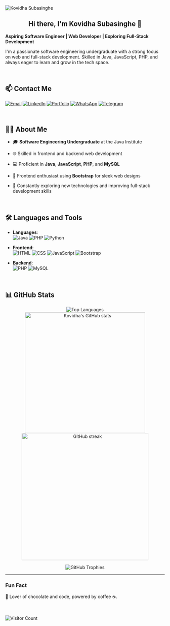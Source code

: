 <img src="https://media.licdn.com/dms/image/v2/D5616AQHBy0LzpvZwow/profile-displaybackgroundimage-shrink_350_1400/profile-displaybackgroundimage-shrink_350_1400/0/1727427001320?e=1733356800&v=beta&t=bD7fVb8FoMElP8ip63VvZ-SGc4gQ8m1j59cM0K6NaeY" alt="Kovidha Subasinghe" />

<h2 align="center">Hi there, I'm Kovidha Subasinghe 👋</h2>

**Aspiring Software Engineer | Web Developer | Exploring Full-Stack Development**

I'm a passionate software engineering undergraduate with a strong focus on web and full-stack development. Skilled in Java, JavaScript, PHP, and always eager to learn and grow in the tech space.

&nbsp;


## 📫 Contact Me
<!--
- 📧 **Email**:[kovidhasubasinghe@gmail.com](mailto:kovidhasubasinghe@gmail.com)
- 💼 **LinkedIn:** [Kovidha Subasinghe](https://www.linkedin.com/in/kovidha-subasinghe)
- 🌍 **Portfolio:** [View My Portfolio](https://roguechocoholic-test-portfolio.vercel.app)
- 💬 **Telegram:** [Kovidha Subasinghe](https://t.me/RogueChocoholic)
- 📱 **Whatsapp** [Kovidha Subasinghe](https://wa.me/message/UKXKP62H4BLDJ1)
-->
[![Email](https://img.shields.io/badge/Email-D14836?style=for-the-badge&logo=gmail&logoColor=white)](mailto:kovidhasubasinghe@gmail.com)
[![LinkedIn](https://img.shields.io/badge/LinkedIn-0077B5?style=for-the-badge&logo=linkedin&logoColor=white)](https://www.linkedin.com/in/kovidha-subasinghe)
[![Portfolio](https://img.shields.io/badge/Portfolio-000000?style=for-the-badge&logo=appveyor&logoColor=white)](https://roguechocoholic-test-portfolio.vercel.app)
[![WhatsApp](https://img.shields.io/badge/WhatsApp-25D366?style=for-the-badge&logo=whatsapp&logoColor=white)](https://wa.me/message/UKXKP62H4BLDJ1)
[![Telegram](https://img.shields.io/badge/Telegram-2CA5E0?style=for-the-badge&logo=telegram&logoColor=white)](https://t.me/RogueChocoholic)


  &nbsp;

## 🧑‍💻 About Me

- 🎓 **Software Engineering Undergraduate** at the Java Institute
- 🌐 Skilled in frontend and backend web development
- 💻 Proficient in **Java**, **JavaScript**, **PHP**, and **MySQL**
- 🎨 Frontend enthusiast using **Bootstrap** for sleek web designs
- 🚀 Constantly exploring new technologies and improving full-stack development skills

  &nbsp;

## 🛠️ Languages and Tools

- **Languages**:  
  ![Java](https://img.shields.io/badge/Java-ED8B00?style=for-the-badge&logo=java&logoColor=white)
  ![PHP](https://img.shields.io/badge/PHP-777BB4?style=for-the-badge&logo=php&logoColor=white)
  ![Python](https://img.shields.io/badge/Python-3776AB?style=for-the-badge&logo=python&logoColor=white)

- **Frontend**:  
  ![HTML](https://img.shields.io/badge/HTML5-E34F26?style=for-the-badge&logo=html5&logoColor=white)
  ![CSS](https://img.shields.io/badge/CSS3-1572B6?style=for-the-badge&logo=css3&logoColor=white)
  ![JavaScript](https://img.shields.io/badge/JavaScript-F7DF1E?style=for-the-badge&logo=javascript&logoColor=black)
  ![Bootstrap](https://img.shields.io/badge/Bootstrap-563D7C?style=for-the-badge&logo=bootstrap&logoColor=white)

- **Backend**:  
  ![PHP](https://img.shields.io/badge/PHP-777BB4?style=for-the-badge&logo=php&logoColor=white)
  ![MySQL](https://img.shields.io/badge/MySQL-4479A1?style=for-the-badge&logo=mysql&logoColor=white)

  &nbsp;

## 📊 GitHub Stats

<p align="center">  
  <img src="https://github-readme-stats.vercel.app/api/top-langs/?username=RogueChocoholic&theme=nord&layout=compact" alt="Top Languages" />  <br>
  <img src="https://github-readme-stats.vercel.app/api?username=RogueChocoholic&show_icons=true&theme=nord" alt="Kovidha's GitHub stats" width="380px" />
  <img src="https://github-readme-streak-stats.herokuapp.com/?user=RogueChocoholic&theme=nord" alt="GitHub streak" width="400px" />
 
</p>

<p align="center">
<img src="https://github-profile-trophy.vercel.app/?username=RogueChocoholic&theme=nord&no-frame=true&margin-w=10" alt="GitHub Trophies" />
</p>

<!--![Kovidha's github activity graph](https://github-readme-activity-graph.vercel.app/graph?username=RogueChocoholic&theme=nord) -->


---
### Fun Fact
🍫 Lover of chocolate and code, powered by coffee ☕.

&nbsp;

![Visitor Count](https://komarev.com/ghpvc/?username=RogueChocoholic&color=blue)
